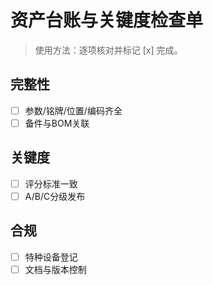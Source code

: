 # 资产台账与关键度检查单

> 使用方法：逐项核对并标记 [x] 完成。

## 完整性

- [ ] 参数/铭牌/位置/编码齐全
- [ ] 备件与BOM关联

## 关键度

- [ ] 评分标准一致
- [ ] A/B/C分级发布

## 合规

- [ ] 特种设备登记
- [ ] 文档与版本控制
